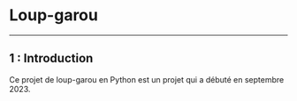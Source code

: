 # Loup-garou

------

## **1 : Introduction**

Ce projet de loup-garou en Python est un projet qui a débuté en septembre 2023.
